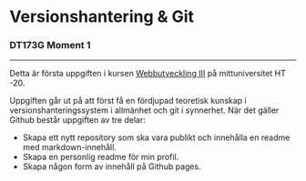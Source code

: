 # Versionshantering & Git
### DT173G Moment 1
---
Detta är första uppgiften i kursen [Webbutveckling III](https://www.miun.se/utbildning/kursplaner-och-utbildningsplaner/Sok-kursplan/kursplan/?kursplanid=18690) på mittuniversitet HT -20.

Uppgiften går ut på att först få en fördjupad teoretisk kunskap i versionshanteringssystem i allmänhet och git i synnerhet.
När det gäller Github består uppgiften av tre delar:
* Skapa ett nytt repository som ska vara publikt och innehålla en readme med markdown-innehåll.
* Skapa en personlig readme för min profil.
* Skapa någon form av innehåll på Github pages.
